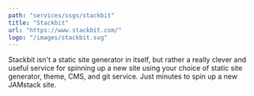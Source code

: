 ```yaml
---
path: "services/ssgs/stackbit"
title: "Stackbit"
url: "https://www.stackbit.com/"
logo: "/images/stackbit.svg"
---
```


Stackbit isn't a static site generator in itself, but rather a really clever and useful service for spinning up a new site using your choice of static site generator, theme, CMS, and git service. Just minutes to spin up a new JAMstack site.
